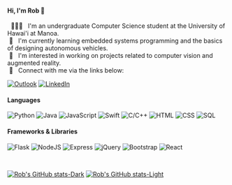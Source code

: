 #### Hi, I'm Rob 👋<br>
&nbsp; 👨🏻‍🎓&nbsp;&nbsp;&nbsp;I'm an undergraduate Computer Science student at the University of Hawai'i at Manoa.<br>
&nbsp;🌱&nbsp;&nbsp;&nbsp;I'm currently learning embedded systems programming and the basics of designing autonomous vehicles.<br>
&nbsp;👀&nbsp;&nbsp;&nbsp;I'm interested in working on projects related to computer vision and augmented reality.<br>
&nbsp;🤝&nbsp;&nbsp;&nbsp;Connect with me via the links below:

[![Outlook](https://img.shields.io/badge/-outlook-0072C6?style=for-the-badge&logo=microsoftoutlook&logoColor=white)](mailto:rob_godfrey@outlook.com)
[![LinkedIn](https://img.shields.io/badge/-LINKEDIN-0077B5?style=for-the-badge&logo=linkedin&logoColor=white)](https://www.linkedin.com/in/bob-godfrey/)

#### Languages

![Python](https://img.shields.io/badge/python-306998?&logo=python&style=for-the-badge&logoColor=FFE873)
![Java](https://img.shields.io/badge/java-ED8B00?&style=for-the-badge&logo=oracle&logoColor=ffffff)
![JavaScript](https://img.shields.io/badge/javascript-323330?&style=for-the-badge&logo=javascript&logoColor=F0DB4F)
![Swift](https://img.shields.io/badge/swift-ff722b?&style=for-the-badge&logo=swift&logoColor=ffffff)
![C/C++](https://img.shields.io/badge/c/C++-0065a8?&style=for-the-badge&logo=cplusplus&logoColor=ffffff)
![HTML](https://img.shields.io/badge/html-e34c26?&style=for-the-badge&logo=html5&logoColor=ffffff)
![CSS](https://img.shields.io/badge/css-1572B6?&style=for-the-badge&logo=css3&logoColor=ffffff)
![SQL](https://img.shields.io/badge/sql-0064a5?&style=for-the-badge&logo=postgresql&logoColor=ffffff)

#### Frameworks & Libraries

![Flask](https://img.shields.io/badge/flask-eeeeee?&style=for-the-badge&logo=flask&logoColor=000000)
![NodeJS](https://img.shields.io/badge/node.js-3c873a?&style=for-the-badge&logo=node.js&logoColor=ffffff)
![Express](https://img.shields.io/badge/express-222222?&style=for-the-badge&logo=express&logoColor=ffffff)
![jQuery](https://img.shields.io/badge/jquery-333333?&style=for-the-badge&logo=jquery&logoColor=7ACEF4)
![Bootstrap](https://img.shields.io/badge/bootstrap-8713fa?&style=for-the-badge&logo=bootstrap&logoColor=ffffff)
![React](https://img.shields.io/badge/react-20232a?&style=for-the-badge&logo=react&logoColor=61dafb)


<br>

[![Rob's GitHub stats-Dark](https://github-readme-stats.vercel.app/api?username=robertgodfrey&count_private=true&show_icons=true&theme=gotham#gh-dark-mode-only)](https://github-readme-stats.vercel.app/api?username=robertgodfrey&count_private=true&show_icons=true&theme=gotham#gh-dark-mode-only)
[![Rob's GitHub stats-Light](https://github-readme-stats.vercel.app/api?username=robertgodfrey&count_private=true&show_icons=true&theme=vue#gh-light-mode-only)](https://github-readme-stats.vercel.app/api?username=robertgodfrey&count_private=true&show_icons=true&theme=vue#gh-light-mode-only)
